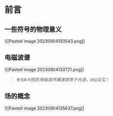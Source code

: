 # 前言


## 一些符号的物理意义

![[Pasted image 20230904133543.png]]

## 电磁波谱

![[Pasted image 20230904133721.png]]


>  `麦克斯韦`预测*电磁波传播速度等于光速*，`赫兹`证实！

## 场的概念

![[Pasted image 20230904135637.png]]